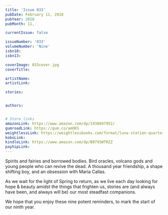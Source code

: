 ```yaml
---
title: 'Issue 033'
pubDate: February 11, 2018
pubYear: 2018
pubMonth: 11,

currentIssue: false

issueNumber: '033'
volumeNumber: 'Nine'
isbn10:
isbn13:

coverImage: 033cover.jpg
coverTitle:

artistName:
artistLink:

stories: 


authors: 


# Store links
amazonLink: https://www.amazon.com/dp/1938697952/
gumroadLink: https://gum.co/amOKS
weightlessLink: https://weightlessbooks.com/format/luna-station-quarterly-issue-33/
koboLink:
kindleLink: https://www.amazon.com/dp/B079SWTRZZ
payhipLink: 
---
```

Spirits and fairies and borrowed bodies. Bird oracles, volcano gods and young people who can revive the dead. A thousand year friendship, a shape shifting boy, and an obsession with Maria Callas.

As we wait for the light of Spring to return, as we live each day looking for hope &amp; beauty amidst the things that frighten us, stories are (and always have been, and always will be) our most steadfast companions.

We hope that you enjoy these nine potent reminders, to mark the start of our ninth year.
        